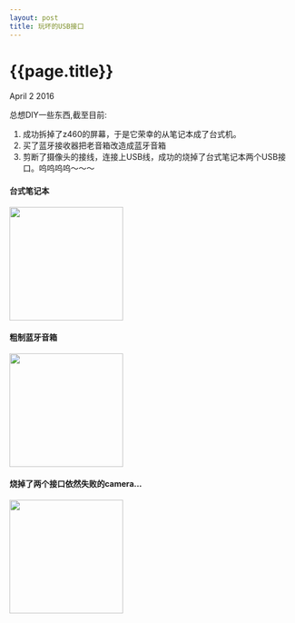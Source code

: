 ```yaml
---
layout: post
title: 玩坏的USB接口
---
```


{{page.title}}
=====================

<p class="meta">April 2 2016</p>


总想DIY一些东西,截至目前:

1. 成功拆掉了z460的屏幕，于是它荣幸的从笔记本成了台式机。
2. 买了蓝牙接收器把老音箱改造成蓝牙音箱
3. 剪断了摄像头的接线，连接上USB线，成功的烧掉了台式笔记本两个USB接口。呜呜呜呜～～～

#### 台式笔记本
<img src="{{site.url}}/images/DIY_pc.jpg"  height="200px" width="200px">

#### 粗制蓝牙音箱
<img src="{{site.url}}/images/DIY_blueteeth_sound.jpg"  height="200px" width="200px">

#### 烧掉了两个接口依然失败的camera...
<img src="{{site.url}}/images/z460_laptop_camera.jpg"  height="200px" width="200px">

